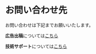 # お問い合わせ先

お問い合わせは下記までお願いいたします。

**広告出稿**については[こちら](mailto:sales@unityads.jp)

**技術サポート**については[こちら](http://unity3d.com/jp/sales/contact-us)

